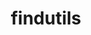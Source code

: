 ---
title: "findutils"
layout: cache
categories: [package, develop]
meta: {"compilers": ["apple-clang@16.0.0", "cce@18.0.0", "gcc@10.2.1", "gcc@10.3.0", "gcc@10.5.0", "gcc@11.1.0", "gcc@11.4.0", "gcc@12.3.0", "gcc@12.4.0", "gcc@13.2.0", "gcc@13.3.0", "gcc@7.3.1", "gcc@7.5.0", "gcc@9.4.0", "intel-oneapi-compilers@2024.1.0", "intel-oneapi-compilers@2025.1.0"], "num_specs": 101, "num_specs_by_stack": {"aws-isc": 1, "aws-isc-aarch64": 1, "aws-pcluster-neoverse_v1": 4, "aws-pcluster-x86_64_v4": 16, "build_systems": 3, "data-vis-sdk": 3, "developer-tools": 1, "developer-tools-aarch64-linux-gnu": 3, "developer-tools-darwin": 3, "developer-tools-manylinux2014": 1, "developer-tools-x86_64_v3-linux-gnu": 3, "e4s": 6, "e4s-cray-rhel": 4, "e4s-cray-sles": 1, "e4s-neoverse-v2": 6, "e4s-neoverse_v1": 1, "e4s-oneapi": 3, "e4s-power": 2, "e4s-rocm-external": 3, "gpu-tests": 3, "hep": 3, "ml-darwin-aarch64-mps": 3, "ml-linux-aarch64-cpu": 3, "ml-linux-aarch64-cuda": 3, "ml-linux-x86_64-cpu": 3, "ml-linux-x86_64-cuda": 3, "ml-linux-x86_64-rocm": 3, "radiuss": 6, "radiuss-aws": 6, "radiuss-aws-aarch64": 18, "root": 101, "tutorial": 6}, "oss": ["amzn2", "centos7", "rhel8", "sequoia", "sle_hpc15", "ubuntu18.04", "ubuntu20.04", "ubuntu22.04", "ubuntu24.04"], "platforms": ["darwin", "linux"], "stacks": ["aws-isc", "aws-isc-aarch64", "aws-pcluster-neoverse_v1", "aws-pcluster-x86_64_v4", "build_systems", "data-vis-sdk", "developer-tools", "developer-tools-aarch64-linux-gnu", "developer-tools-darwin", "developer-tools-manylinux2014", "developer-tools-x86_64_v3-linux-gnu", "e4s", "e4s-cray-rhel", "e4s-cray-sles", "e4s-neoverse-v2", "e4s-neoverse_v1", "e4s-oneapi", "e4s-power", "e4s-rocm-external", "gpu-tests", "hep", "ml-darwin-aarch64-mps", "ml-linux-aarch64-cpu", "ml-linux-aarch64-cuda", "ml-linux-x86_64-cpu", "ml-linux-x86_64-cuda", "ml-linux-x86_64-rocm", "radiuss", "radiuss-aws", "radiuss-aws-aarch64", "root", "tutorial"], "targets": ["aarch64", "neoverse_v1", "neoverse_v2", "ppc64le", "x86_64_v3", "x86_64_v4"], "versions": ["4.10.0", "4.9.0"]}
spec_details: [{"compiler": "intel-oneapi-compilers@2025.1.0", "hash": "2c76bnt3czmlyqcq2b2qdsrz4s47sx7n", "os": "ubuntu22.04", "platform": "linux", "size": "-", "stacks": ["e4s-oneapi", "root"], "target": "x86_64_v3", "variants": ["build_system=autotools", "patches:=440b954"], "versions": ["4.10.0"]}, {"compiler": "gcc@12.4.0", "hash": "2vit467zl32dczqdfafjvb7hbt4uzj7c", "os": "amzn2", "platform": "linux", "size": "-", "stacks": ["aws-pcluster-neoverse_v1", "root"], "target": "neoverse_v1", "variants": ["build_system=autotools", "patches:=440b954"], "versions": ["4.10.0"]}, {"compiler": "gcc@7.5.0", "hash": "32imwgka47u55axvrgk45xlpdq4lznoc", "os": "ubuntu18.04", "platform": "linux", "size": "-", "stacks": ["build_systems", "radiuss", "root"], "target": "x86_64_v3", "variants": ["build_system=autotools", "patches:=440b954"], "versions": ["4.10.0"]}, {"compiler": "intel-oneapi-compilers@2025.1.0", "hash": "3almkcpkez5q5yldxllln5xchggt2ge7", "os": "ubuntu22.04", "platform": "linux", "size": "-", "stacks": ["e4s-oneapi", "root"], "target": "x86_64_v3", "variants": ["build_system=autotools", "patches:=440b954"], "versions": ["4.10.0"]}, {"compiler": "gcc@11.4.0", "hash": "3c7cz36g7qeepwoeu2lhbdt6jz7pk3v2", "os": "ubuntu22.04", "platform": "linux", "size": "-", "stacks": ["e4s-neoverse-v2", "root"], "target": "neoverse_v2", "variants": ["build_system=autotools", "patches:=440b954"], "versions": ["4.10.0"]}, {"compiler": "gcc@7.3.1", "hash": "3hk5yqlubpoh7u6kxm4kvikkwuchk4qo", "os": "amzn2", "platform": "linux", "size": "-", "stacks": ["radiuss-aws-aarch64", "root"], "target": "neoverse_v1", "variants": ["build_system=autotools", "patches:=440b954"], "versions": ["4.10.0"]}, {"compiler": "gcc@7.3.1", "hash": "3igezhj2la6mkdbdtxrttgqhxoiag3a6", "os": "amzn2", "platform": "linux", "size": "-", "stacks": ["radiuss-aws-aarch64", "root"], "target": "neoverse_v1", "variants": ["build_system=autotools", "patches:=440b954"], "versions": ["4.10.0"]}, {"compiler": "intel-oneapi-compilers@2024.1.0", "hash": "3ipzo535nypmgncqszkoj3cbtgh6yzss", "os": "amzn2", "platform": "linux", "size": "-", "stacks": ["aws-pcluster-x86_64_v4", "root"], "target": "x86_64_v4", "variants": ["build_system=autotools", "patches:=440b954"], "versions": ["4.10.0"]}, {"compiler": "gcc@12.4.0", "hash": "3tb22hwjh6q5po7ck4sykjzhvaoyn7xe", "os": "amzn2", "platform": "linux", "size": "-", "stacks": ["aws-pcluster-neoverse_v1", "root"], "target": "neoverse_v1", "variants": ["build_system=autotools", "patches:=440b954"], "versions": ["4.10.0"]}, {"compiler": "gcc@9.4.0", "hash": "3uctxhlwwrrrhudblei44ryq6hucapch", "os": "ubuntu20.04", "platform": "linux", "size": "-", "stacks": ["e4s-power", "root"], "target": "ppc64le", "variants": ["build_system=autotools", "patches:=440b954"], "versions": ["4.10.0"]}, {"compiler": "gcc@7.5.0", "hash": "4576rzmo7abfomu576k4c6d5jl5puwjl", "os": "ubuntu18.04", "platform": "linux", "size": "-", "stacks": ["developer-tools", "root"], "target": "x86_64_v3", "variants": ["build_system=autotools", "patches:=440b954"], "versions": ["4.9.0"]}, {"compiler": "gcc@7.3.1", "hash": "5efivmncwklclhg3wa5v64psar2p2xt5", "os": "amzn2", "platform": "linux", "size": "-", "stacks": ["radiuss-aws", "root"], "target": "x86_64_v3", "variants": ["build_system=autotools", "patches:=440b954"], "versions": ["4.10.0"]}, {"compiler": "gcc@7.3.1", "hash": "5yckkptxmx5fs24dbk5x5bfm3k2khtll", "os": "amzn2", "platform": "linux", "size": "-", "stacks": ["radiuss-aws-aarch64", "root"], "target": "neoverse_v2", "variants": ["build_system=autotools", "patches:=440b954"], "versions": ["4.10.0"]}, {"compiler": "gcc@7.3.1", "hash": "62svw3h24fz5htdoipy76phqvbkq47mj", "os": "amzn2", "platform": "linux", "size": "-", "stacks": ["radiuss-aws-aarch64", "root"], "target": "neoverse_v1", "variants": ["build_system=autotools", "patches:=440b954"], "versions": ["4.10.0"]}, {"compiler": "gcc@13.2.0", "hash": "7kmyzixlu65i2vaaxh3st3r3wf6j6qur", "os": "ubuntu24.04", "platform": "linux", "size": "-", "stacks": ["ml-linux-aarch64-cpu", "ml-linux-aarch64-cuda", "root"], "target": "aarch64", "variants": ["build_system=autotools", "patches:=440b954"], "versions": ["4.10.0"]}, {"compiler": "intel-oneapi-compilers@2024.1.0", "hash": "7ols2gvawrcrrvvxmtzbwq7tbjev53ww", "os": "amzn2", "platform": "linux", "size": "-", "stacks": ["aws-pcluster-x86_64_v4", "root"], "target": "x86_64_v4", "variants": ["build_system=autotools", "patches:=440b954"], "versions": ["4.10.0"]}, {"compiler": "cce@18.0.0", "hash": "7zozscjdo6eodj2fhxperl57wd6noynj", "os": "rhel8", "platform": "linux", "size": "-", "stacks": ["e4s-cray-rhel", "root"], "target": "x86_64_v3", "variants": ["build_system=autotools", "patches:=440b954"], "versions": ["4.10.0"]}, {"compiler": "intel-oneapi-compilers@2024.1.0", "hash": "aekflprjb42e3g5yyvehoqa44gasqxga", "os": "amzn2", "platform": "linux", "size": "-", "stacks": ["aws-pcluster-x86_64_v4", "root"], "target": "x86_64_v4", "variants": ["build_system=autotools", "patches:=440b954"], "versions": ["4.10.0"]}, {"compiler": "gcc@7.3.1", "hash": "anppm6nwwcjhni4apedp54rqtknnzfwt", "os": "amzn2", "platform": "linux", "size": "-", "stacks": ["radiuss-aws-aarch64", "root"], "target": "neoverse_v2", "variants": ["build_system=autotools", "patches:=440b954"], "versions": ["4.10.0"]}, {"compiler": "gcc@7.3.1", "hash": "ap4obxz56zyce3gazvkovdacmmqx55cr", "os": "amzn2", "platform": "linux", "size": "-", "stacks": ["radiuss-aws-aarch64", "root"], "target": "neoverse_v2", "variants": ["build_system=autotools", "patches:=440b954"], "versions": ["4.10.0"]}, {"compiler": "intel-oneapi-compilers@2024.1.0", "hash": "bbguf6zja4b3try42lbhyj5ryaqrzfcf", "os": "amzn2", "platform": "linux", "size": "-", "stacks": ["aws-pcluster-x86_64_v4", "root"], "target": "x86_64_v4", "variants": ["build_system=autotools", "patches:=440b954"], "versions": ["4.10.0"]}, {"compiler": "intel-oneapi-compilers@2024.1.0", "hash": "blgo7idd42vhiziuvrql45vl64dn25ti", "os": "amzn2", "platform": "linux", "size": "-", "stacks": ["aws-pcluster-x86_64_v4", "root"], "target": "x86_64_v4", "variants": ["build_system=autotools", "patches:=440b954"], "versions": ["4.10.0"]}, {"compiler": "gcc@11.4.0", "hash": "bljxsuhw2fzpqmnjx7sv2dogxfatewsh", "os": "ubuntu22.04", "platform": "linux", "size": "-", "stacks": ["e4s-neoverse_v1", "root"], "target": "neoverse_v1", "variants": ["build_system=autotools", "patches:=440b954"], "versions": ["4.9.0"]}, {"compiler": "gcc@10.5.0", "hash": "cqw6oyrqe4nplibf5e6yfbmnfc2slxxd", "os": "centos7", "platform": "linux", "size": "-", "stacks": ["developer-tools-x86_64_v3-linux-gnu", "root"], "target": "x86_64_v3", "variants": ["build_system=autotools", "patches:=440b954"], "versions": ["4.10.0"]}, {"compiler": "gcc@7.3.1", "hash": "cyax6ugdvkpd4zaj4gbjnkc7rnnqq3b7", "os": "amzn2", "platform": "linux", "size": "-", "stacks": ["aws-isc-aarch64", "root"], "target": "aarch64", "variants": ["build_system=autotools", "patches:=440b954"], "versions": ["4.10.0"]}, {"compiler": "gcc@7.3.1", "hash": "cz3xmannuq3zr4ft5bh3s4bvfvzot2fe", "os": "amzn2", "platform": "linux", "size": "-", "stacks": ["aws-isc", "root"], "target": "x86_64_v3", "variants": ["build_system=autotools", "patches:=440b954"], "versions": ["4.10.0"]}, {"compiler": "gcc@7.3.1", "hash": "djjuwzqsqf632ogk5aokzxa4vpo2so74", "os": "amzn2", "platform": "linux", "size": "-", "stacks": ["radiuss-aws-aarch64", "root"], "target": "neoverse_v2", "variants": ["build_system=autotools", "patches:=440b954"], "versions": ["4.10.0"]}, {"compiler": "gcc@13.2.0", "hash": "dkmdvtxuo7yrclbx2fbb7ce2tn27sdue", "os": "ubuntu24.04", "platform": "linux", "size": "-", "stacks": ["ml-linux-x86_64-cpu", "ml-linux-x86_64-cuda", "ml-linux-x86_64-rocm", "root"], "target": "x86_64_v3", "variants": ["build_system=autotools", "patches:=440b954"], "versions": ["4.10.0"]}, {"compiler": "intel-oneapi-compilers@2024.1.0", "hash": "dz5rwongjx2kt6tvmcthcsovqsejty6r", "os": "amzn2", "platform": "linux", "size": "-", "stacks": ["aws-pcluster-x86_64_v4", "root"], "target": "x86_64_v4", "variants": ["build_system=autotools", "patches:=440b954"], "versions": ["4.10.0"]}, {"compiler": "intel-oneapi-compilers@2024.1.0", "hash": "e3vhesdkuzgctex63bfofublf7ubtghx", "os": "amzn2", "platform": "linux", "size": "-", "stacks": ["aws-pcluster-x86_64_v4", "root"], "target": "x86_64_v4", "variants": ["build_system=autotools", "patches:=440b954"], "versions": ["4.10.0"]}, {"compiler": "gcc@13.2.0", "hash": "e574npfp2fkbhqfilhs467a63pp5yhgs", "os": "ubuntu24.04", "platform": "linux", "size": "-", "stacks": ["ml-linux-aarch64-cpu", "ml-linux-aarch64-cuda", "root"], "target": "aarch64", "variants": ["build_system=autotools", "patches:=440b954"], "versions": ["4.10.0"]}, {"compiler": "gcc@10.2.1", "hash": "e64vl2shponyudij6moiruoddoqt6tez", "os": "centos7", "platform": "linux", "size": "-", "stacks": ["developer-tools-manylinux2014", "root"], "target": "x86_64_v3", "variants": ["build_system=autotools", "patches:=440b954"], "versions": ["4.9.0"]}, {"compiler": "gcc@11.4.0", "hash": "e6c4waqlgg2fji3xymmrsmmokdigs4zb", "os": "ubuntu22.04", "platform": "linux", "size": "-", "stacks": ["e4s", "root"], "target": "x86_64_v3", "variants": ["build_system=autotools", "patches:=440b954"], "versions": ["4.10.0"]}, {"compiler": "gcc@12.4.0", "hash": "eaw2bwrpbvadmtuhds4p6lkgbti5kcqd", "os": "amzn2", "platform": "linux", "size": "-", "stacks": ["aws-pcluster-neoverse_v1", "root"], "target": "neoverse_v1", "variants": ["build_system=autotools", "patches:=440b954"], "versions": ["4.10.0"]}, {"compiler": "gcc@12.3.0", "hash": "eetyrrg7ke2t4pwxkzxbib5l2jmmndru", "os": "ubuntu22.04", "platform": "linux", "size": "-", "stacks": ["root", "tutorial"], "target": "x86_64_v3", "variants": ["build_system=autotools", "patches:=440b954"], "versions": ["4.10.0"]}, {"compiler": "gcc@11.1.0", "hash": "ejlvhe4cxgtn32w3qwya4isi2tm76vnj", "os": "ubuntu20.04", "platform": "linux", "size": "-", "stacks": ["gpu-tests", "root"], "target": "x86_64_v3", "variants": ["build_system=autotools", "patches:=440b954"], "versions": ["4.9.0"]}, {"compiler": "gcc@11.1.0", "hash": "exr3uydn6o3virpmgjvtw3mbcraddm5u", "os": "ubuntu20.04", "platform": "linux", "size": "-", "stacks": ["gpu-tests", "root"], "target": "x86_64_v3", "variants": ["build_system=autotools", "patches:=440b954"], "versions": ["4.9.0"]}, {"compiler": "gcc@13.2.0", "hash": "fnnb3mqvvzv7rbfgdm3lka3bz7772q5e", "os": "ubuntu24.04", "platform": "linux", "size": "-", "stacks": ["ml-linux-x86_64-cpu", "ml-linux-x86_64-cuda", "ml-linux-x86_64-rocm", "root"], "target": "x86_64_v3", "variants": ["build_system=autotools", "patches:=440b954"], "versions": ["4.10.0"]}, {"compiler": "gcc@11.4.0", "hash": "fo6r6vyseb2tpsvvfzfy47zyvtnfwgmg", "os": "ubuntu22.04", "platform": "linux", "size": "-", "stacks": ["e4s-neoverse-v2", "root"], "target": "neoverse_v2", "variants": ["build_system=autotools", "patches:=440b954"], "versions": ["4.10.0"]}, {"compiler": "gcc@13.3.0", "hash": "g5qevhwj4u52frdlev6doheye2i5kcuq", "os": "rhel8", "platform": "linux", "size": "-", "stacks": ["developer-tools-aarch64-linux-gnu", "root"], "target": "aarch64", "variants": ["build_system=autotools", "patches:=440b954"], "versions": ["4.10.0"]}, {"compiler": "gcc@13.3.0", "hash": "giugaz7ybdspq2sps3xdcocc5lqiikkq", "os": "rhel8", "platform": "linux", "size": "-", "stacks": ["developer-tools-aarch64-linux-gnu", "root"], "target": "aarch64", "variants": ["build_system=autotools", "patches:=440b954"], "versions": ["4.10.0"]}, {"compiler": "gcc@7.3.1", "hash": "gt3u4hejeglzczziwfw7tplj5rr7as4v", "os": "amzn2", "platform": "linux", "size": "-", "stacks": ["radiuss-aws", "root"], "target": "x86_64_v3", "variants": ["build_system=autotools", "patches:=440b954"], "versions": ["4.10.0"]}, {"compiler": "gcc@11.1.0", "hash": "h4pmdnfzsfp23kxbk4m2clvdrdyckkoz", "os": "ubuntu20.04", "platform": "linux", "size": "-", "stacks": ["data-vis-sdk", "root"], "target": "x86_64_v3", "variants": ["build_system=autotools", "patches:=440b954"], "versions": ["4.10.0"]}, {"compiler": "cce@18.0.0", "hash": "ha3jj4vdyzp74br2q6kvsi7k366apucs", "os": "rhel8", "platform": "linux", "size": "-", "stacks": ["e4s-cray-rhel", "root"], "target": "x86_64_v3", "variants": ["build_system=autotools", "patches:=440b954"], "versions": ["4.10.0"]}, {"compiler": "gcc@7.5.0", "hash": "heflq343cyky6x7exkfdzwpbotk274ma", "os": "ubuntu18.04", "platform": "linux", "size": "-", "stacks": ["build_systems", "radiuss", "root"], "target": "x86_64_v3", "variants": ["build_system=autotools", "patches:=440b954"], "versions": ["4.10.0"]}, {"compiler": "gcc@7.3.1", "hash": "hfwqc5wquspnbtlkxvqpg4eotqyobadq", "os": "amzn2", "platform": "linux", "size": "-", "stacks": ["radiuss-aws", "root"], "target": "x86_64_v3", "variants": ["build_system=autotools", "patches:=440b954"], "versions": ["4.10.0"]}, {"compiler": "gcc@7.5.0", "hash": "hg6fws7uycovkopbo6i6omg3r2uqzocs", "os": "ubuntu18.04", "platform": "linux", "size": "-", "stacks": ["build_systems", "radiuss", "root"], "target": "x86_64_v3", "variants": ["build_system=autotools", "patches:=440b954"], "versions": ["4.10.0"]}, {"compiler": "intel-oneapi-compilers@2024.1.0", "hash": "hm6s3yaa7bg6d7xwg2ivcitq7qxfghwa", "os": "amzn2", "platform": "linux", "size": "-", "stacks": ["aws-pcluster-x86_64_v4", "root"], "target": "x86_64_v4", "variants": ["build_system=autotools", "patches:=440b954"], "versions": ["4.10.0"]}, {"compiler": "gcc@7.3.1", "hash": "ie4crfuyu7hxuxj6r7mmvv5aequ2fzjw", "os": "amzn2", "platform": "linux", "size": "-", "stacks": ["radiuss-aws", "root"], "target": "x86_64_v3", "variants": ["build_system=autotools", "patches:=440b954"], "versions": ["4.10.0"]}, {"compiler": "gcc@11.4.0", "hash": "iwo7kh4jurzrmayvgf4yivplqo4jmjpx", "os": "ubuntu22.04", "platform": "linux", "size": "-", "stacks": ["e4s-neoverse-v2", "root"], "target": "neoverse_v2", "variants": ["build_system=autotools", "patches:=440b954"], "versions": ["4.10.0"]}, {"compiler": "gcc@7.3.1", "hash": "izwttzmdz3cayeyxbiznsnnc2jurtjrs", "os": "amzn2", "platform": "linux", "size": "-", "stacks": ["radiuss-aws-aarch64", "root"], "target": "neoverse_v1", "variants": ["build_system=autotools", "patches:=440b954"], "versions": ["4.10.0"]}, {"compiler": "gcc@7.3.1", "hash": "j6lkda6ojavk6betzsvfv663hclcdilq", "os": "amzn2", "platform": "linux", "size": "-", "stacks": ["radiuss-aws-aarch64", "root"], "target": "neoverse_v2", "variants": ["build_system=autotools", "patches:=440b954"], "versions": ["4.10.0"]}, {"compiler": "gcc@10.3.0", "hash": "k6hyduyt2ha6piqkhhkehcmrxpgvduz6", "os": "sle_hpc15", "platform": "linux", "size": "-", "stacks": ["e4s-cray-sles", "root"], "target": "x86_64_v4", "variants": ["build_system=autotools", "patches:=440b954"], "versions": ["4.9.0"]}, {"compiler": "gcc@11.4.0", "hash": "kb2zautj7cxri7u2uttsdo5wwvgurvdk", "os": "ubuntu22.04", "platform": "linux", "size": "-", "stacks": ["e4s", "e4s-rocm-external", "hep", "root", "tutorial"], "target": "x86_64_v3", "variants": ["build_system=autotools", "patches:=440b954"], "versions": ["4.10.0"]}, {"compiler": "gcc@7.5.0", "hash": "kgo5dhebefztqlqtjcvw7elb3lce3kaw", "os": "ubuntu18.04", "platform": "linux", "size": "-", "stacks": ["radiuss", "root"], "target": "x86_64_v3", "variants": ["build_system=autotools", "patches:=440b954"], "versions": ["4.10.0"]}, {"compiler": "gcc@11.4.0", "hash": "kjt3gsyhm4gkx6agyt2byphzcsul66l2", "os": "ubuntu22.04", "platform": "linux", "size": "-", "stacks": ["e4s", "e4s-rocm-external", "hep", "root", "tutorial"], "target": "x86_64_v3", "variants": ["build_system=autotools", "patches:=440b954"], "versions": ["4.10.0"]}, {"compiler": "gcc@11.1.0", "hash": "kukgbjncogefp3dlltw7emwxa3c2cy7z", "os": "ubuntu20.04", "platform": "linux", "size": "-", "stacks": ["data-vis-sdk", "root"], "target": "x86_64_v3", "variants": ["build_system=autotools", "patches:=440b954"], "versions": ["4.10.0"]}, {"compiler": "gcc@7.3.1", "hash": "l7g4o3z3fiimjqk4iiy5hfdkvbemdcqy", "os": "amzn2", "platform": "linux", "size": "-", "stacks": ["radiuss-aws-aarch64", "root"], "target": "neoverse_v1", "variants": ["build_system=autotools", "patches:=440b954"], "versions": ["4.10.0"]}, {"compiler": "gcc@10.5.0", "hash": "ldpjmpdzt7p7yhvztjkjf44m4vg5rlul", "os": "centos7", "platform": "linux", "size": "-", "stacks": ["developer-tools-x86_64_v3-linux-gnu", "root"], "target": "x86_64_v3", "variants": ["build_system=autotools", "patches:=440b954"], "versions": ["4.10.0"]}, {"compiler": "gcc@11.4.0", "hash": "m7q2noyrphi6ytikkyrbhfy74n2vyydr", "os": "ubuntu22.04", "platform": "linux", "size": "-", "stacks": ["e4s", "e4s-rocm-external", "hep", "root", "tutorial"], "target": "x86_64_v3", "variants": ["build_system=autotools", "patches:=440b954"], "versions": ["4.10.0"]}, {"compiler": "gcc@12.3.0", "hash": "mctbsi37ogmanbiaxyh6k2tb4koc4fxu", "os": "ubuntu22.04", "platform": "linux", "size": "-", "stacks": ["root", "tutorial"], "target": "x86_64_v3", "variants": ["build_system=autotools", "patches:=440b954"], "versions": ["4.10.0"]}, {"compiler": "gcc@7.3.1", "hash": "mh4lui5ua5sblhkxce5riavbqarnzzbm", "os": "amzn2", "platform": "linux", "size": "-", "stacks": ["radiuss-aws-aarch64", "root"], "target": "neoverse_v2", "variants": ["build_system=autotools", "patches:=440b954"], "versions": ["4.10.0"]}, {"compiler": "gcc@7.3.1", "hash": "ne6oyt4skhxwh67iyowqqwrenxn66ui5", "os": "amzn2", "platform": "linux", "size": "-", "stacks": ["radiuss-aws-aarch64", "root"], "target": "neoverse_v1", "variants": ["build_system=autotools", "patches:=440b954"], "versions": ["4.10.0"]}, {"compiler": "gcc@12.4.0", "hash": "nfqwh6nakzjspbd27cdcw7t3fucx3qqp", "os": "amzn2", "platform": "linux", "size": "-", "stacks": ["aws-pcluster-neoverse_v1", "root"], "target": "neoverse_v1", "variants": ["build_system=autotools", "patches:=440b954"], "versions": ["4.10.0"]}, {"compiler": "gcc@11.4.0", "hash": "obboweghwrbcsnzowlwmpjlfawfy4uxi", "os": "ubuntu22.04", "platform": "linux", "size": "-", "stacks": ["e4s", "root"], "target": "x86_64_v3", "variants": ["build_system=autotools", "patches:=440b954"], "versions": ["4.10.0"]}, {"compiler": "intel-oneapi-compilers@2024.1.0", "hash": "ok7rmha4n4hdcdkwtbgcv5nuolwdi2nr", "os": "amzn2", "platform": "linux", "size": "-", "stacks": ["aws-pcluster-x86_64_v4", "root"], "target": "x86_64_v4", "variants": ["build_system=autotools", "patches:=440b954"], "versions": ["4.10.0"]}, {"compiler": "gcc@12.3.0", "hash": "oyvp3tnvkv4f2sgltu3b7hc27vfvfhlq", "os": "ubuntu22.04", "platform": "linux", "size": "-", "stacks": ["root", "tutorial"], "target": "x86_64_v3", "variants": ["build_system=autotools", "patches:=440b954"], "versions": ["4.10.0"]}, {"compiler": "gcc@13.2.0", "hash": "pmr5m4ah43s2hqkklexykgjq6b7kqzut", "os": "ubuntu24.04", "platform": "linux", "size": "-", "stacks": ["ml-linux-x86_64-cpu", "ml-linux-x86_64-cuda", "ml-linux-x86_64-rocm", "root"], "target": "x86_64_v3", "variants": ["build_system=autotools", "patches:=440b954"], "versions": ["4.10.0"]}, {"compiler": "apple-clang@16.0.0", "hash": "ptpcwy2phaessqhkbv5q46isfdqyp7y2", "os": "sequoia", "platform": "darwin", "size": "-", "stacks": ["developer-tools-darwin", "ml-darwin-aarch64-mps", "root"], "target": "aarch64", "variants": ["build_system=autotools", "patches:=440b954"], "versions": ["4.10.0"]}, {"compiler": "gcc@7.5.0", "hash": "pvfh3ip7btwirvhcufvfe7vhe6tcgmik", "os": "ubuntu18.04", "platform": "linux", "size": "-", "stacks": ["radiuss", "root"], "target": "x86_64_v3", "variants": ["build_system=autotools", "patches:=440b954"], "versions": ["4.10.0"]}, {"compiler": "cce@18.0.0", "hash": "pw64s7zdjernub6s22vfyx2xs5vueys5", "os": "rhel8", "platform": "linux", "size": "-", "stacks": ["e4s-cray-rhel", "root"], "target": "x86_64_v3", "variants": ["build_system=autotools", "patches:=440b954"], "versions": ["4.10.0"]}, {"compiler": "gcc@7.3.1", "hash": "r3rzsp57yi3f5tp7hlkneq63geal6257", "os": "amzn2", "platform": "linux", "size": "-", "stacks": ["radiuss-aws", "root"], "target": "x86_64_v3", "variants": ["build_system=autotools", "patches:=440b954"], "versions": ["4.10.0"]}, {"compiler": "gcc@13.2.0", "hash": "rm2fnhn7fzzafuh33vc3ih7i67qgdval", "os": "ubuntu24.04", "platform": "linux", "size": "-", "stacks": ["ml-linux-aarch64-cpu", "ml-linux-aarch64-cuda", "root"], "target": "aarch64", "variants": ["build_system=autotools", "patches:=440b954"], "versions": ["4.10.0"]}, {"compiler": "apple-clang@16.0.0", "hash": "rqaut3xuje5ozovkhy35bp5v7zuxkfn6", "os": "sequoia", "platform": "darwin", "size": "-", "stacks": ["developer-tools-darwin", "ml-darwin-aarch64-mps", "root"], "target": "aarch64", "variants": ["build_system=autotools", "patches:=440b954"], "versions": ["4.10.0"]}, {"compiler": "gcc@11.1.0", "hash": "sj6676yvmswntkkq36wvzmbkmcngumtc", "os": "ubuntu20.04", "platform": "linux", "size": "-", "stacks": ["gpu-tests", "root"], "target": "x86_64_v3", "variants": ["build_system=autotools", "patches:=440b954"], "versions": ["4.9.0"]}, {"compiler": "intel-oneapi-compilers@2025.1.0", "hash": "sqmbdkltq6g4fvayihwzk5j4yepkw3ea", "os": "ubuntu22.04", "platform": "linux", "size": "-", "stacks": ["e4s-oneapi", "root"], "target": "x86_64_v3", "variants": ["build_system=autotools", "patches:=440b954"], "versions": ["4.10.0"]}, {"compiler": "gcc@10.5.0", "hash": "ssfnurofdv36beehbzlwnfcqt64etvjl", "os": "centos7", "platform": "linux", "size": "-", "stacks": ["developer-tools-x86_64_v3-linux-gnu", "root"], "target": "x86_64_v3", "variants": ["build_system=autotools", "patches:=440b954"], "versions": ["4.10.0"]}, {"compiler": "cce@18.0.0", "hash": "stpxyyq3f3iaavezt7jrbo2wkbkd5wen", "os": "rhel8", "platform": "linux", "size": "-", "stacks": ["e4s-cray-rhel", "root"], "target": "x86_64_v3", "variants": ["build_system=autotools", "patches:=440b954"], "versions": ["4.10.0"]}, {"compiler": "gcc@7.3.1", "hash": "t4doggvui52do3fnru5puqo5kzy4xsc2", "os": "amzn2", "platform": "linux", "size": "-", "stacks": ["radiuss-aws-aarch64", "root"], "target": "neoverse_v1", "variants": ["build_system=autotools", "patches:=440b954"], "versions": ["4.10.0"]}, {"compiler": "gcc@7.3.1", "hash": "teouyyzeff6zz6ljnxtyxvem52747uyd", "os": "amzn2", "platform": "linux", "size": "-", "stacks": ["radiuss-aws", "root"], "target": "x86_64_v3", "variants": ["build_system=autotools", "patches:=440b954"], "versions": ["4.10.0"]}, {"compiler": "gcc@7.3.1", "hash": "thbahck6y4ab5m3ptviady7wwzh4yvmp", "os": "amzn2", "platform": "linux", "size": "-", "stacks": ["radiuss-aws-aarch64", "root"], "target": "neoverse_v1", "variants": ["build_system=autotools", "patches:=440b954"], "versions": ["4.10.0"]}, {"compiler": "gcc@9.4.0", "hash": "trrwf5uswshetdpesrsgqarotny2y4me", "os": "ubuntu20.04", "platform": "linux", "size": "-", "stacks": ["e4s-power", "root"], "target": "ppc64le", "variants": ["build_system=autotools", "patches:=440b954"], "versions": ["4.10.0"]}, {"compiler": "intel-oneapi-compilers@2024.1.0", "hash": "tvegc7m3456o5axpnozi3aqxia324div", "os": "amzn2", "platform": "linux", "size": "-", "stacks": ["aws-pcluster-x86_64_v4", "root"], "target": "x86_64_v4", "variants": ["build_system=autotools", "patches:=440b954"], "versions": ["4.10.0"]}, {"compiler": "gcc@11.1.0", "hash": "u7zsdp4jtouu7tgbdqmsol7ldykguopt", "os": "ubuntu20.04", "platform": "linux", "size": "-", "stacks": ["data-vis-sdk", "root"], "target": "x86_64_v3", "variants": ["build_system=autotools", "patches:=440b954"], "versions": ["4.10.0"]}, {"compiler": "gcc@7.3.1", "hash": "uaejnuarb4nxcf2j4gwsspxsrglr4dh6", "os": "amzn2", "platform": "linux", "size": "-", "stacks": ["radiuss-aws-aarch64", "root"], "target": "neoverse_v2", "variants": ["build_system=autotools", "patches:=440b954"], "versions": ["4.10.0"]}, {"compiler": "intel-oneapi-compilers@2024.1.0", "hash": "ugx7bg7wyu6s264jizqfxcwdroaio2cq", "os": "amzn2", "platform": "linux", "size": "-", "stacks": ["aws-pcluster-x86_64_v4", "root"], "target": "x86_64_v4", "variants": ["build_system=autotools", "patches:=440b954"], "versions": ["4.10.0"]}, {"compiler": "gcc@7.3.1", "hash": "ul26e4qe64skcrrv2ruzcfmm2vwjseav", "os": "amzn2", "platform": "linux", "size": "-", "stacks": ["radiuss-aws-aarch64", "root"], "target": "neoverse_v2", "variants": ["build_system=autotools", "patches:=440b954"], "versions": ["4.10.0"]}, {"compiler": "intel-oneapi-compilers@2024.1.0", "hash": "urgchlakvrzyg2iiqisfl53stvmg6gyf", "os": "amzn2", "platform": "linux", "size": "-", "stacks": ["aws-pcluster-x86_64_v4", "root"], "target": "x86_64_v4", "variants": ["build_system=autotools", "patches:=440b954"], "versions": ["4.10.0"]}, {"compiler": "gcc@13.3.0", "hash": "uznxwiqun2n6pgdvubeyqmvtwnuskif5", "os": "rhel8", "platform": "linux", "size": "-", "stacks": ["developer-tools-aarch64-linux-gnu", "root"], "target": "aarch64", "variants": ["build_system=autotools", "patches:=440b954"], "versions": ["4.10.0"]}, {"compiler": "gcc@7.5.0", "hash": "vjloybx4c5wtg7odljlhvdkqhihcu3d6", "os": "ubuntu18.04", "platform": "linux", "size": "-", "stacks": ["radiuss", "root"], "target": "x86_64_v3", "variants": ["build_system=autotools", "patches:=440b954"], "versions": ["4.10.0"]}, {"compiler": "intel-oneapi-compilers@2024.1.0", "hash": "vkuhug5kn7smshfhiaahirl4t7i6zwkp", "os": "amzn2", "platform": "linux", "size": "-", "stacks": ["aws-pcluster-x86_64_v4", "root"], "target": "x86_64_v4", "variants": ["build_system=autotools", "patches:=440b954"], "versions": ["4.10.0"]}, {"compiler": "gcc@11.4.0", "hash": "weklt6jf3nlprgfttpj6addqacj4nmai", "os": "ubuntu22.04", "platform": "linux", "size": "-", "stacks": ["e4s-neoverse-v2", "root"], "target": "neoverse_v2", "variants": ["build_system=autotools", "patches:=440b954"], "versions": ["4.10.0"]}, {"compiler": "gcc@11.4.0", "hash": "wenp3prl5wft2f7mlvpk74itms56uax6", "os": "ubuntu22.04", "platform": "linux", "size": "-", "stacks": ["e4s-neoverse-v2", "root"], "target": "neoverse_v2", "variants": ["build_system=autotools", "patches:=440b954"], "versions": ["4.10.0"]}, {"compiler": "intel-oneapi-compilers@2024.1.0", "hash": "whurpmvx65jqxfidciwgnf6655lyo5do", "os": "amzn2", "platform": "linux", "size": "-", "stacks": ["aws-pcluster-x86_64_v4", "root"], "target": "x86_64_v4", "variants": ["build_system=autotools", "patches:=440b954"], "versions": ["4.10.0"]}, {"compiler": "gcc@7.3.1", "hash": "wjuijxqu3ivypalbetg7fcszpum7ezfm", "os": "amzn2", "platform": "linux", "size": "-", "stacks": ["radiuss-aws-aarch64", "root"], "target": "neoverse_v1", "variants": ["build_system=autotools", "patches:=440b954"], "versions": ["4.10.0"]}, {"compiler": "gcc@7.3.1", "hash": "wy42b7ijvgdddaxe4r7fk7l7gbmjtbcy", "os": "amzn2", "platform": "linux", "size": "-", "stacks": ["radiuss-aws-aarch64", "root"], "target": "neoverse_v2", "variants": ["build_system=autotools", "patches:=440b954"], "versions": ["4.10.0"]}, {"compiler": "gcc@11.4.0", "hash": "xcp2afpiwitlsvza6epymnuwikhhryhc", "os": "ubuntu22.04", "platform": "linux", "size": "-", "stacks": ["e4s-neoverse-v2", "root"], "target": "neoverse_v2", "variants": ["build_system=autotools", "patches:=440b954"], "versions": ["4.10.0"]}, {"compiler": "gcc@11.4.0", "hash": "ydfbge4dgfjbkqc7efrwqurmlyf47lfk", "os": "ubuntu22.04", "platform": "linux", "size": "-", "stacks": ["e4s", "root"], "target": "x86_64_v3", "variants": ["build_system=autotools", "patches:=440b954"], "versions": ["4.10.0"]}, {"compiler": "intel-oneapi-compilers@2024.1.0", "hash": "zkscn2466yyl2ic6glzdvsqf5cqqmncf", "os": "amzn2", "platform": "linux", "size": "-", "stacks": ["aws-pcluster-x86_64_v4", "root"], "target": "x86_64_v4", "variants": ["build_system=autotools", "patches:=440b954"], "versions": ["4.10.0"]}, {"compiler": "apple-clang@16.0.0", "hash": "zmzwtyz232ijtnyovqddmzzm3tddo7tk", "os": "sequoia", "platform": "darwin", "size": "-", "stacks": ["developer-tools-darwin", "ml-darwin-aarch64-mps", "root"], "target": "aarch64", "variants": ["build_system=autotools", "patches:=440b954"], "versions": ["4.10.0"]}, {"compiler": "intel-oneapi-compilers@2024.1.0", "hash": "zurxeclmxhgcetczpslisgrswgthaxqc", "os": "amzn2", "platform": "linux", "size": "-", "stacks": ["aws-pcluster-x86_64_v4", "root"], "target": "x86_64_v4", "variants": ["build_system=autotools", "patches:=440b954"], "versions": ["4.10.0"]}]
---